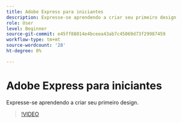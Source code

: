 ```yaml
---
title: Adobe Express para iniciantes
description: Expresse-se aprendendo a criar seu primeiro design
role: User
level: Beginner
source-git-commit: e45ff88014e4bceea43ab7c45069d73f29987459
workflow-type: tm+mt
source-wordcount: '28'
ht-degree: 0%

---
```


# Adobe Express para iniciantes

Expresse-se aprendendo a criar seu primeiro design.

>[!VIDEO](https://video.tv.adobe.com/v/3420225?quality=12&learn=on&hidetitle=true)
